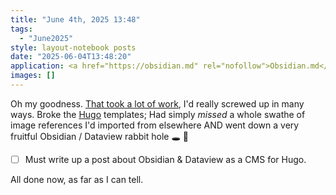 ```yaml
---
title: "June 4th, 2025 13:48"
tags:
  - "June2025"
style: layout-notebook posts
date: "2025-06-04T13:48:20"
application: <a href="https://obsidian.md" rel="nofollow">Obsidian.md</a>
images: []
---
```

Oh my goodness. [That took a lot of work](/notes/2025-06-03_094823), I'd really screwed up in many ways. Broke the [Hugo](/software/hugo-tips/) templates; Had simply _missed_ a whole swathe of image references I'd imported from elsewhere AND went down a very fruitful Obsidian / Dataview rabbit hole 🕳 🐇

* [ ] Must write up a post about Obsidian & Dataview as a CMS for Hugo.

All done now, as far as I can tell.